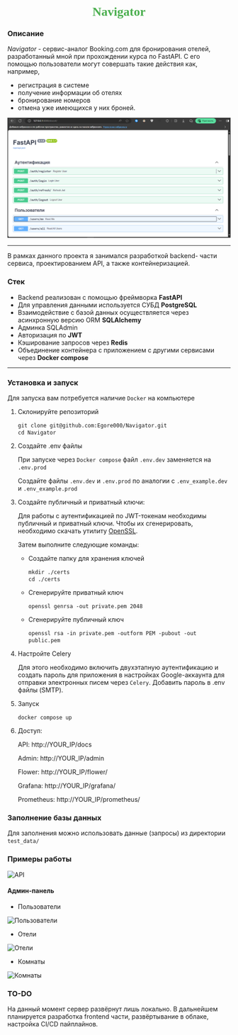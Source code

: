 <h1 align="center" style="color: #4CAF50; font-family: 'Segoe Script'">Navigator</h1>

### Описание
*Navigator* - сервис-аналог Booking.com для бронирования отелей, 
разработанный мной при прохождении курса по FastAPI. С его помощью
пользователи могут совершать такие действия как, например,
* регистрация в системе
* получение информации об отелях
* бронирование номеров
* отмена уже имеющихся у них броней.

<img src="docs/img/API.png" alt="API">

---
В рамках данного проекта я занимался разработкой backend-
части сервиса, проектированием API, а также контейнеризацией.

### Стек
* Backend реализован с помощью фреймворка **FastAPI**
* Для управления данными используется СУБД **PostgreSQL**
* Взаимодействие с базой данных осуществляется через асинхронную
версию ORM **SQLAlchemy**
* Админка SQLAdmin
* Авторизация по **JWT** 
* Кэширование запросов через **Redis**
* Объединение контейнера с приложением с другими сервисами через 
**Docker compose**
---

### Установка и запуск

Для запуска вам потребуется наличие `Docker` на компьютере

1. Склонируйте репозиторий
    ```shell
    git clone git@github.com:Egore000/Navigator.git
    cd Navigator
    ```
   
2. Создайте .env файлы

    При запуске через `Docker compose` файл `.env.dev` заменяется на
`.env.prod`

    Создайте файлы `.env.dev` и `.env.prod` по аналогии с 
`.env_example.dev` и `.env_example.prod`


3. Создайте публичный и приватный ключи:

    Для работы с аутентификацией по JWT-токенам необходимы публичный
и приватный ключи. Чтобы их сгенерировать, необходимо скачать утилиту
<a href="https://openssl-library.org/source/index.html">OpenSSL</a>.

    Затем выполните следующие команды:
   
   * Создайте папку для хранения ключей
        ```shell
        mkdir ./certs
        cd ./certs
        ```
   * Сгенерируйте приватный ключ
        ```shell
        openssl genrsa -out private.pem 2048
        ```
   * Сгенерируйте публичный ключ
        ```shell
        openssl rsa -in private.pem -outform PEM -pubout -out public.pem
        ```

4. Настройте Celery
    
   Для этого необходимо включить двухэтапную аутентификацию
и создать пароль для приложения в настройках Google-аккаунта 
для отправки электронных писем через `Celery`. Добавить пароль 
в .env файлы (SMTP).


5. Запуск

    ```shell
   docker compose up
   ```

6. Доступ:

    API: http://YOUR_IP/docs
    
    Admin: http://YOUR_IP/admin
   
    Flower: http://YOUR_IP/flower/

    Grafana: http://YOUR_IP/grafana/

    Prometheus: http://YOUR_IP/prometheus/

### Заполнение базы данных

Для заполнения можно использовать данные (запросы) из
директории `test_data/`

### Примеры работы

<img src="docs/img/API_hotels.png" alt="API">

#### Админ-панель

* Пользователи
<img src="docs/img/admin1.png" alt="Пользователи">

* Отели
<img src="docs/img/admin2.png" alt="Отели">

* Комнаты
<img src="docs/img/admin3.png" alt="Комнаты">

### TO-DO

На данный момент сервер развёрнут лишь локально. В дальнейшем
планируется разработка frontend части, развёртывание в облаке,
настройка CI/CD пайплайнов. 



